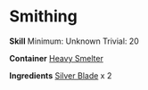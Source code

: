 <!-- TITLE: Silver Double Blade -->
<!-- SUBTITLE:  -->
# Smithing
**Skill**
Minimum: Unknown
Trivial: 20

**Container**
[Heavy Smelter](heavy-smelter)

**Ingredients**
[Silver Blade](silver-blade) x 2